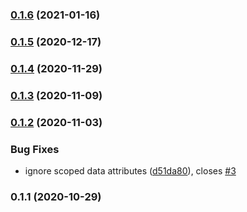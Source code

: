 ### [0.1.6](https://github.com/nuxt-community/html-validator-module/compare/0.1.5...0.1.6) (2021-01-16)

### [0.1.5](https://github.com/nuxt-community/html-validator-module/compare/0.1.4...0.1.5) (2020-12-17)

### [0.1.4](https://github.com/nuxt-community/html-validator-module/compare/0.1.3...0.1.4) (2020-11-29)

### [0.1.3](https://github.com/nuxt-community/html-validator-module/compare/0.1.2...0.1.3) (2020-11-09)

### [0.1.2](https://github.com/nuxt-community/html-validator-module/compare/0.1.1...0.1.2) (2020-11-03)


### Bug Fixes

* ignore scoped data attributes ([d51da80](https://github.com/nuxt-community/html-validator-module/commit/d51da807e44ab521715cfb6c10b27ed23f21bdf9)), closes [#3](https://github.com/nuxt-community/html-validator-module/issues/3)

### 0.1.1 (2020-10-29)

